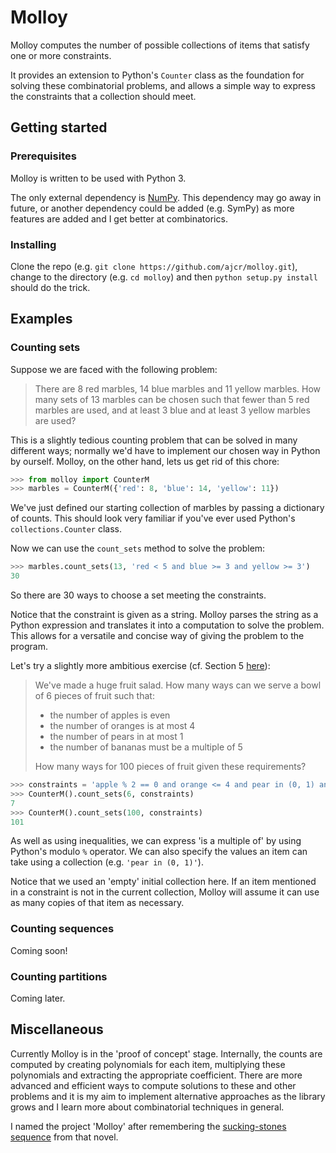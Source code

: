 # Molloy

Molloy computes the number of possible collections of items that satisfy one or more constraints.

It provides an extension to Python's `Counter` class as the foundation for solving these combinatorial problems, and allows a simple way to express the constraints that a collection should meet.

## Getting started

### Prerequisites

Molloy is written to be used with Python 3.

The only external dependency is [NumPy](http://www.numpy.org/). This dependency may go away in future, or another dependency could be added (e.g. SymPy) as more features are added and I get better at combinatorics.

### Installing

Clone the repo (e.g. `git clone https://github.com/ajcr/molloy.git`), change to the directory (e.g. `cd molloy`) and then `python setup.py install` should do the trick.

## Examples

### Counting sets

Suppose we are faced with the following problem:

> There are 8 red marbles, 14 blue marbles and 11 yellow marbles. How many sets of 13 marbles can be chosen such that fewer than 5 red marbles are used, and at least 3 blue and at least 3 yellow marbles are used?

This is a slightly tedious counting problem that can be solved in many different ways; normally we'd have to implement our chosen way in Python by ourself. Molloy, on the other hand, lets us get rid of this chore:

``` python
>>> from molloy import CounterM
>>> marbles = CounterM({'red': 8, 'blue': 14, 'yellow': 11})
```
We've just defined our starting collection of marbles by passing a dictionary of counts. This should look very familiar if you've ever used Python's `collections.Counter` class.

Now we can use the `count_sets` method to solve the problem:
``` python
>>> marbles.count_sets(13, 'red < 5 and blue >= 3 and yellow >= 3')
30
```
So there are 30 ways to choose a set meeting the constraints.

Notice that the constraint is given as a string. Molloy parses the string as a Python expression and translates it into a computation to solve the problem. This allows for a versatile and concise way of giving the problem to the program.

Let's try a slightly more ambitious exercise (cf. Section 5 [here](https://ocw.mit.edu/courses/electrical-engineering-and-computer-science/6-042j-mathematics-for-computer-science-fall-2005/readings/ln11.pdf)):

> We've made a huge fruit salad. How many ways can we serve a bowl of 6 pieces of fruit such that:
>  - the number of apples is even
>  - the number of oranges is at most 4
>  - the number of pears in at most 1
>  - the number of bananas must be a multiple of 5
>
> How many ways for 100 pieces of fruit given these requirements?

``` python
>>> constraints = 'apple % 2 == 0 and orange <= 4 and pear in (0, 1) and banana % 5 == 0'
>>> CounterM().count_sets(6, constraints)
7
>>> CounterM().count_sets(100, constraints)
101
```
As well as using inequalities, we can express 'is a multiple of' by using Python's modulo `%` operator. We can also specify the values an item can take using a collection (e.g. `'pear in (0, 1)'`).

Notice that we used an 'empty' initial collection here. If an item mentioned in a constraint is not in the current collection, Molloy will assume it can use as many copies of that item as necessary.


### Counting sequences

Coming soon!

### Counting partitions

Coming later.

## Miscellaneous

Currently Molloy is in the 'proof of concept' stage. Internally, the counts are computed by creating polynomials for each item, multiplying these polynomials and extracting the appropriate coefficient. There are more advanced and efficient ways to compute solutions to these and other problems and it is my aim to implement alternative approaches as the library grows and I learn more about combinatorial techniques in general.

I named the project 'Molloy' after remembering the [sucking-stones sequence](http://www.samuel-beckett.net/molloy1.html) from that novel.

